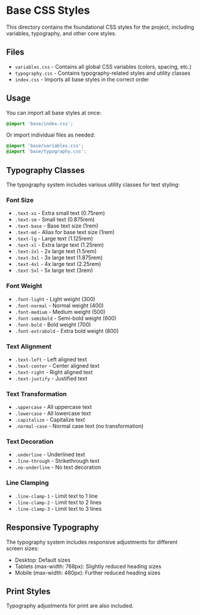 # Base CSS Styles

This directory contains the foundational CSS styles for the project, including variables, typography, and other core styles.

## Files

- `variables.css` - Contains all global CSS variables (colors, spacing, etc.)
- `typography.css` - Contains typography-related styles and utility classes
- `index.css` - Imports all base styles in the correct order

## Usage

You can import all base styles at once:

```css
@import 'base/index.css';
```

Or import individual files as needed:

```css
@import 'base/variables.css';
@import 'base/typography.css';
```

## Typography Classes

The typography system includes various utility classes for text styling:

### Font Size

- `.text-xs` - Extra small text (0.75rem)
- `.text-sm` - Small text (0.875rem)
- `.text-base` - Base text size (1rem)
- `.text-md` - Alias for base text size (1rem)
- `.text-lg` - Large text (1.125rem)
- `.text-xl` - Extra large text (1.25rem)
- `.text-2xl` - 2x large text (1.5rem)
- `.text-3xl` - 3x large text (1.875rem)
- `.text-4xl` - 4x large text (2.25rem)
- `.text-5xl` - 5x large text (3rem)

### Font Weight

- `.font-light` - Light weight (300)
- `.font-normal` - Normal weight (400)
- `.font-medium` - Medium weight (500)
- `.font-semibold` - Semi-bold weight (600)
- `.font-bold` - Bold weight (700)
- `.font-extrabold` - Extra bold weight (800)

### Text Alignment

- `.text-left` - Left aligned text
- `.text-center` - Center aligned text
- `.text-right` - Right aligned text
- `.text-justify` - Justified text

### Text Transformation

- `.uppercase` - All uppercase text
- `.lowercase` - All lowercase text
- `.capitalize` - Capitalize text
- `.normal-case` - Normal case text (no transformation)

### Text Decoration

- `.underline` - Underlined text
- `.line-through` - Strikethrough text
- `.no-underline` - No text decoration

### Line Clamping

- `.line-clamp-1` - Limit text to 1 line
- `.line-clamp-2` - Limit text to 2 lines
- `.line-clamp-3` - Limit text to 3 lines

## Responsive Typography

The typography system includes responsive adjustments for different screen sizes:

- Desktop: Default sizes
- Tablets (max-width: 768px): Slightly reduced heading sizes
- Mobile (max-width: 480px): Further reduced heading sizes

## Print Styles

Typography adjustments for print are also included. 